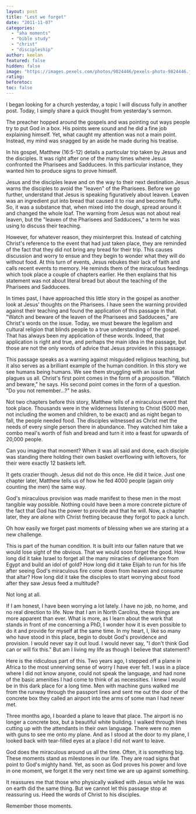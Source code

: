 ```yaml
---
layout: post
title: "Lest we forget"
date: "2011-11-07"
categories: 
  - "aha moments"
  - "bible study"
  - "christ"
  - "discipleship"
author: keelan
featured: false
hidden: false
image: "https://images.pexels.com/photos/9824446/pexels-photo-9824446.jpeg?auto=compress&cs=tinysrgb&w=1260&h=750&dpr=2"
rating:
beforetoc:
toc: false
---
```


I began looking for a church yesterday, a topic I will discuss fully in another post. Today, I simply share a quick thought from yesterday's sermon.

The preacher hopped around the gospels and was pointing out ways people try to put God in a box. His points were sound and he did a fine job explaining himself. Yet, what caught my attention was not a main point. Instead, my mind was snagged by an aside he made during his treatise.

In his gospel, Matthew (16:5-12) details a particular trip taken by Jesus and the disciples. It was right after one of the many times where Jesus confronted the Pharisees and Sadducees. In this particular instance, they wanted him to produce signs to prove himself.

Jesus and the disciples leave and on the way to their next destination Jesus warns the disciples to avoid the "leaven" of the Pharisees. Before we go further, understand that Jesus is speaking figuratively about leaven. Leaven was an ingredient put into bread that caused it to rise and become fluffy. So, it was a substance that, when mixed into the dough, spread around it and changed the whole loaf. The warning from Jesus was not about real leaven, but the "leaven of the Pharisees and Sadducees," a term he was using to discuss their teaching.

However, for whatever reason, they misinterpret this. Instead of catching Christ's reference to the event that had just taken place, they are reminded of the fact that they did not bring any bread for their trip. This causes discussion and worry to ensue and they begin to wonder what they will do without food. At this turn of events, Jesus rebukes their lack of faith and calls recent events to memory. He reminds them of the miraculous feedings which took place a couple of chapters earlier. He then explains that his statement was not about literal bread but about the teaching of the Pharisees and Sadducees.

In times past, I have approached this little story in the gospel as another look at Jesus' thoughts on the Pharisees. I have seen the warning provided against their teaching and found the application of this passage in that. "Watch and beware of the leaven of the Pharisees and Sadducees," are Christ's words on the issue. Today, we must beware the legalism and cultural religion that blinds people to a true understanding of the gospel. That has always been my application of these words. Indeed, that application is right and true, and perhaps the main idea in the passage, but those are not the only words of advice that Jesus provides in this passage.

This passage speaks as a warning against misguided religious teaching, but it also serves as a brilliant example of the human condition. In this story we see humans being humans. We see them struggling with an issue that plagues us all. Christ's first point comes in the form of a proposition. "Watch and beware," he says. His second point comes in the form of a question. "Do you not remember…?" he asks.

Not two chapters before this story, Matthew tells of a miraculous event that took place. Thousands were in the wilderness listening to Christ (5000 men, not including the women and children, to be exact) and as night began to fall, the people needed food. The disciples witnessed as Christ met the needs of every single person there in abundance. They watched him take a combo meal's worth of fish and bread and turn it into a feast for upwards of 20,000 people.

Can you imagine that moment? When it was all said and done, each disciple was standing there holding their own basket overflowing with leftovers, for their were exactly 12 baskets left.

It gets crazier though. Jesus did not do this once. He did it twice. Just one chapter later, Matthew tells us of how he fed 4000 people (again only counting the men) the same way.

God's miraculous provision was made manifest to these men in the most tangible way possible. Nothing could have been a more concrete picture of the fact that God has the power to provide and that he will. Now, a chapter later, they are alone with Christ fretting because they forgot to pack a lunch.

Oh how easily we forget past moments of blessing when we are staring at a new challenge.

This is part of the human condition. It is built into our fallen nature that we would lose sight of the obvious. That we would soon forget the good. How long did it take Israel to forget all the many miracles of deliverance from Egypt and build an idol of gold? How long did it take Elijah to run for his life after seeing God's miraculous fire come down from heaven and consume that altar? How long did it take the disciples to start worrying about food after they saw Jesus feed a multitude?

Not long at all.

If I am honest, I have been worrying a lot lately. I have no job, no home, and no real direction to life. Now that I am in North Carolina, these things are more apparent than ever. What is more, as I learn about the work that stands in front of me concerning a PhD, I wonder how it is even possible to do it and provide for myself at the same time. In my heart, I, like so many who have stood in this place, begin to doubt God's providence and provision. I would never say it out loud. I would never say, "I don't think God can or will fix this." But am I living my life as though I believe that statement?

Here is the ridiculous part of this. Two years ago, I stepped off a plane in Africa to the most unnerving sense of worry I have ever felt. I was in a place where I did not know anyone, could not speak the language, and had none of the basic amenities I had come to think of as necessities. I knew I would be in this dark place for a long time. Men with machine guns walked me from the runway through the passport lines and sent me out the door of the concrete box they called an airport into the arms of some man I had never met.

Three months ago, I boarded a plane to leave that place. The airport is no longer a concrete box, but a beautiful white building. I walked through lines cutting up with the attendants in their own language. There were no men with guns to see me onto my plane. And as I stood at the door to my plane, I looked back with tear-filled eyes at a place I did not want to leave.

God does the miraculous around us all the time. Often, it is something big. These moments stand as milestones in our life. They are road signs that point to God's mighty hand. Yet, as soon as God proves his power and love in one moment, we forget it the very next time we are up against something.

It reassures me that those who physically walked with Jesus while he was on earth did the same thing. But we cannot let this passage stop at reassuring us. Heed the words of Christ to his disciples.

Remember those moments.
